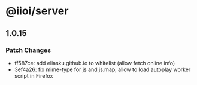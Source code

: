 # @iioi/server

## 1.0.15

### Patch Changes

-   ff587ce: add eliasku.github.io to whitelist (allow fetch online info)
-   3ef4a26: fix mime-type for js and js.map, allow to load autoplay worker script in Firefox
